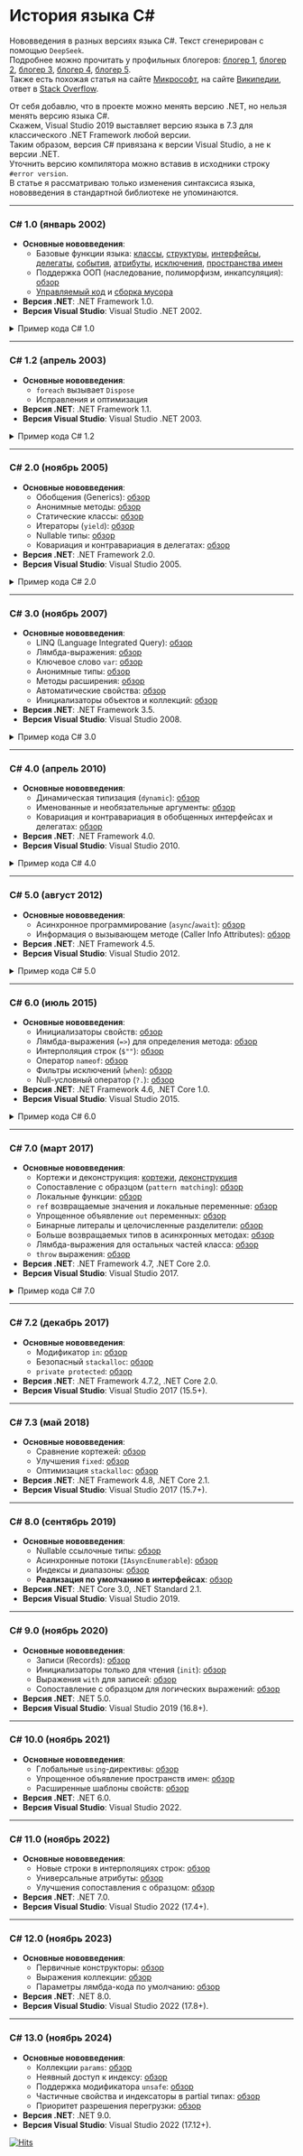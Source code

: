 # История языка C# 
Нововведения в разных версиях языка C#. Текст сгенерирован с помощью `DeepSeek`.  
Подробнее можно прочитать у профильных блогеров: [блогер 1](https://andrey.moveax.ru/), [блогер 2](https://www.thomasclaudiushuber.com/blog/), [блогер 3](https://pvs-studio.ru/ru/blog/posts/csharp/), [блогер 4](https://metanit.com/sharp/tutorial/23.1.php), [блогер 5](https://endjin.com/what-we-think/editions/dotnet-development).  
Также есть похожая статья на сайте [Микрософт](https://learn.microsoft.com/ru-ru/dotnet/csharp/whats-new/csharp-version-history), на сайте [Википедии](https://ru.wikipedia.org/wiki/C_Sharp), ответ в [Stack Overflow](https://stackoverflow.com/questions/247621/what-are-the-correct-version-numbers-for-c/247623#247623).

От себя добавлю, что в проекте можно менять версию .NET, но нельзя менять версию языка C#.  
Скажем, Visual Studio 2019 выставляет версию языка в 7.3 для классического .NET Framework любой версии.   
Таким образом, версия C# привязана к версии Visual Studio, а не к версии .NET.  
Уточнить версию компилятора можно вставив в исходники строку ```#error version```.   
В статье я рассматриваю только изменения синтаксиса языка, нововведения в стандартной библиотеке не упоминаются.  

---

### **C# 1.0 (январь 2002)**
- **Основные нововведения**:
  - Базовые функции языка: [классы](https://learn.microsoft.com/ru-ru/dotnet/csharp/fundamentals/types/classes), [структуры](https://learn.microsoft.com/ru-ru/dotnet/csharp/language-reference/builtin-types/struct), [интерфейсы](https://learn.microsoft.com/ru-ru/dotnet/csharp/fundamentals/types/interfaces), [делегаты](https://learn.microsoft.com/ru-ru/dotnet/csharp/delegates-overview), [события](https://learn.microsoft.com/ru-ru/dotnet/csharp/events-overview), [атрибуты](https://learn.microsoft.com/ru-ru/dotnet/csharp/advanced-topics/reflection-and-attributes), [исключения](https://learn.microsoft.com/ru-ru/dotnet/csharp/fundamentals/exceptions/), [пространства имен](https://learn.microsoft.com/ru-ru/dotnet/csharp/fundamentals/types/namespaces)
  - Поддержка ООП (наследование, полиморфизм, инкапсуляция): [обзор](https://learn.microsoft.com/ru-ru/dotnet/csharp/fundamentals/tutorials/oop)
  - [Управляемый код](https://learn.microsoft.com/ru-ru/dotnet/standard/managed-code) и [сборка мусора](https://learn.microsoft.com/ru-ru/dotnet/standard/garbage-collection)
- **Версия .NET**: .NET Framework 1.0.
- **Версия Visual Studio**: Visual Studio .NET 2002.

<details><summary>Пример кода C# 1.0</summary>

```csharp
using System;

namespace CSharp_1
{
    interface IShape
    {
        string Name { get; }
        double CalcArea();
        double CalcPerimeter();
        string Info();
    }

    class Rectangle : IShape
    {
        double _width, _height;
        public Rectangle(double width, double height)
        {
            if (width <= 0 || height <= 0)
                throw new ArgumentException("Сторона должна быть больше 0");
            _width = width;
            _height = height;
        }
        public string Name { get { return "Прямоугольник"; } }

        public double CalcArea()
        {
            return _width * _height;
        }

        public double CalcPerimeter()
        {
            return 2 * (_width + _height);
        }

        public string Info()
        {
            return string.Format("ширина: {0:0.##}, высота: {1:0.##}", _width, _height);
        }
    }

    class Circle : IShape
    {
        double _radius;
        public Circle(double radius)
        {
            _radius = radius;
        }
        public string Name { get { return "Круг"; } }

        public double CalcArea()
        {
            return Math.PI * _radius * _radius;
        }

        public double CalcPerimeter()
        {
            return 2 * Math.PI * _radius;
        }

        public string Info()
        {
            return string.Format("радиус: {0:0.##}", _radius);
        }
    }

    delegate void ShapeEventHandler(string message);
    class ShapeManager
    {
        public event ShapeEventHandler ShapeCreated;

        public void CreateShape(IShape shape)
        {
            if (ShapeCreated != null)
            {
                ShapeCreated(string.Format(
                    "Создана фигура: {0}, {1}, периметр: {2:0.##}, площадь: {3:0.##}", 
                    shape.Name, shape.Info(), shape.CalcPerimeter(), shape.CalcArea()
                ));
            }
        }
    }

    class Program
    {
        static void ShowInfo(string message)
        {
            Console.WriteLine(message);
        }

        public static void Main()
        {
            try
            {
                ShapeManager sm = new ShapeManager();
                sm.ShapeCreated += new ShapeEventHandler(ShowInfo);

                Rectangle rect = new Rectangle(10, 20);
                sm.CreateShape(rect);

                Circle circle = new Circle(10.1010);
                sm.CreateShape(circle);

                Rectangle invalidRect = new Rectangle(-20, -30);
                sm.CreateShape(invalidRect);
            }
            catch (ArgumentException ex)
            {
                Console.WriteLine("Ошибка: " + ex.Message);
            }
            catch (Exception ex)
            {
                Console.WriteLine("Неизвестная ошибка: " + ex.ToString());
            }
        }
    }
}
```
</details>

---

### **C# 1.2 (апрель 2003)**
- **Основные нововведения**:
  - `foreach` вызывает `Dispose`
  - Исправления и оптимизация
- **Версия .NET**: .NET Framework 1.1.
- **Версия Visual Studio**: Visual Studio .NET 2003.

<details><summary>Пример кода C# 1.2</summary>

```csharp
using System;
using System.Collections;
using System.Collections.Generic;
using System.Text;

class Range : IEnumerable, IEnumerator, IDisposable
{
    int[] _data;
    int _pos = -1;

    public Range(int start, int end)
    {
        if (end < start)
            throw new Exception("Invalid range");
        _data = new int[end - start];
        for (int i = 0; i < end - start; i++)
            _data[i] = i + start;
    }
    public object Current { get { return _data[_pos]; } }

    public void Dispose()
    {
        Console.WriteLine("Dispose"); //not called in c# 1.0
    }

    public IEnumerator GetEnumerator()
    {
        this.Reset();
        return this;
    }

    public bool MoveNext()
    {
        _pos++;
        return _pos < _data.Length;
    }

    public void Reset()
    {
        _pos = -1;
    }
}

class Program
{
    static void Main(string[] args)
    {
        IEnumerable r = new Range(1, 3);
        foreach (var i in r)
            Console.WriteLine(i);
        foreach (var i in r)
            Console.WriteLine(i);
    }
}
```
</details>

---

### **C# 2.0 (ноябрь 2005)**
- **Основные нововведения**:
  - Обобщения (Generics): [обзор](https://learn.microsoft.com/ru-ru/dotnet/csharp/programming-guide/generics/)
  - Анонимные методы: [обзор](https://learn.microsoft.com/ru-ru/dotnet/csharp/programming-guide/statements-expressions-operators/anonymous-methods)
  - Статические классы: [обзор](https://learn.microsoft.com/ru-ru/dotnet/csharp/programming-guide/classes-and-structs/static-classes-and-static-class-members)
  - Итераторы (`yield`): [обзор](https://learn.microsoft.com/ru-ru/dotnet/csharp/programming-guide/concepts/iterators)
  - Nullable типы: [обзор](https://learn.microsoft.com/ru-ru/dotnet/csharp/language-reference/builtin-types/nullable-value-types)
  - Ковариация и контравариация в делегатах: [обзор](https://learn.microsoft.com/ru-ru/dotnet/csharp/programming-guide/concepts/covariance-contravariance/)
- **Версия .NET**: .NET Framework 2.0.
- **Версия Visual Studio**: Visual Studio 2005.

<details><summary>Пример кода C# 2.0</summary>

```csharp
using System;
using System.Collections.Generic;

namespace CSharp_2
{
    delegate void DoAction<T>(T item);

    static class CollectionUtils
    {
        public static List<T> CreateList<T>(params T[] items)
        {
            return new List<T>(items);
        }

        public static IEnumerable<T> Reverse<T>(IEnumerable<T> items)
        {
            List<T> buffer = new List<T>(items);
            for (int i = buffer.Count - 1; i >= 0; i--)
                yield return buffer[i];
        }

        public static void ForEach<T>(IEnumerable<T> items, DoAction<T> action, bool reverse)
        {
            if (reverse)
                items = Reverse(items);
            foreach (T item in items)
                action(item);
        }
    }

    class Program
    {
        public static void Main()
        {
            List<int?> list = CollectionUtils.CreateList<int?>(1, 2, null, 4, 5);
            CollectionUtils.ForEach(list, delegate (int? i)
            {
                Console.WriteLine(i * i ?? default(int));
            }, true);
        }
    }
}
```
</details>

---

### **C# 3.0 (ноябрь 2007)**
- **Основные нововведения**:
  - LINQ (Language Integrated Query): [обзор](https://learn.microsoft.com/ru-ru/dotnet/csharp/programming-guide/concepts/linq/)
  - Лямбда-выражения: [обзор](https://learn.microsoft.com/ru-ru/dotnet/csharp/language-reference/operators/lambda-expressions)
  - Ключевое слово `var`: [обзор](https://learn.microsoft.com/ru-ru/dotnet/csharp/language-reference/statements/declarations#implicitly-typed-local-variables)
  - Анонимные типы: [обзор](https://learn.microsoft.com/ru-ru/dotnet/csharp/programming-guide/classes-and-structs/anonymous-types)
  - Методы расширения: [обзор](https://learn.microsoft.com/ru-ru/dotnet/csharp/programming-guide/classes-and-structs/extension-methods)
  - Автоматические свойства: [обзор](https://learn.microsoft.com/ru-ru/dotnet/csharp/programming-guide/classes-and-structs/auto-implemented-properties)
  - Инициализаторы объектов и коллекций: [обзор](https://learn.microsoft.com/ru-ru/dotnet/csharp/programming-guide/classes-and-structs/object-and-collection-initializers)
- **Версия .NET**: .NET Framework 3.5.
- **Версия Visual Studio**: Visual Studio 2008.

<details><summary>Пример кода C# 3.0</summary>

```csharp
using System;
using System.Collections.Generic;
using System.Linq;

namespace CSharp_3
{
    class Person
    {
        public string Name { get; set; }
        public int Age { get; set; }
    }

    static class PersonExtension
    {
        public static bool IsAdult(this Person p)
        {
            return p.Age >= 18;
        }
    }

    class Program
    {
        public static void Main()
        {
            var list = new List<Person>
            {
                new Person { Name = "Alex", Age = 10},
                new Person { Name = "Ivan", Age = 20},
                new Person { Name = "Peter", Age = 30}
            };

            var filtered = list.Where(p => p.IsAdult()).Select(p => new { p.Name });
            foreach (var p in filtered)
                Console.WriteLine(p.Name); 
        }
    }
}
```
</details>

---

### **C# 4.0 (апрель 2010)**
- **Основные нововведения**:
  - Динамическая типизация (`dynamic`): [обзор](https://learn.microsoft.com/ru-ru/dotnet/csharp/language-reference/builtin-types/reference-types#the-dynamic-type)
  - Именованные и необязательные аргументы: [обзор](https://learn.microsoft.com/ru-ru/dotnet/csharp/programming-guide/classes-and-structs/named-and-optional-arguments)
  - Ковариация и контравариация в обобщенных интерфейсах и делегатах: [обзор](https://learn.microsoft.com/ru-ru/dotnet/csharp/programming-guide/concepts/covariance-contravariance/)
- **Версия .NET**: .NET Framework 4.0.
- **Версия Visual Studio**: Visual Studio 2010.

<details><summary>Пример кода C# 4.0</summary>

```csharp
using System;
using System.Threading;
using System.Threading.Tasks;

namespace ConsoleApp13
{
    class Program
    {
        class Bot
        {
            public void Hello(string prefix = "") { Console.WriteLine(prefix + "Hello"); }
            public void Bye(string prefix = "") { Console.WriteLine(prefix + "Bye"); }
        }

        static void Main(string[] args)
        {
            var bots = new Bot[5];
            for (int i = 0; i < bots.Length; i++)
                bots[i] = new Bot();
            Parallel.For(0, bots.Length, i => Print(bots[i], num: i, delay: 100));
        }

        static void Print(dynamic obj, int num, int delay = 10)
        {
            obj.Hello("Bot " + num + " say: ");
            Thread.Sleep(delay);
            obj.Bye("Bot " + num + " say: ");
        }

    }
}
```
</details>

---

### **C# 5.0 (август 2012)**
- **Основные нововведения**:
  - Асинхронное программирование (`async`/`await`): [обзор](https://learn.microsoft.com/ru-ru/dotnet/csharp/programming-guide/concepts/async/)
  - Информация о вызывающем методе (Caller Info Attributes): [обзор](https://learn.microsoft.com/ru-ru/dotnet/csharp/language-reference/attributes/caller-information)
- **Версия .NET**: .NET Framework 4.5.
- **Версия Visual Studio**: Visual Studio 2012.

<details><summary>Пример кода C# 5.0</summary>

```csharp
using System;
using System.Runtime.CompilerServices;
using System.Threading.Tasks;

public enum LogLevel { Debug, Info, Warning, Error }

public static class Logger
{
    public static void Log(
        string message,
        LogLevel level = LogLevel.Info,
        [CallerMemberName] string callerName = "",
        [CallerFilePath] string callerFilePath = "",
        [CallerLineNumber] int callerLineNumber = 0)
    {
        string timestamp = DateTime.Now.ToString("yyyy-MM-dd HH:mm:ss.fff");
        string fileName = System.IO.Path.GetFileName(callerFilePath);
        string levelStr = level.ToString().ToUpper();

        Console.WriteLine($"[{timestamp}] [{levelStr}] [{callerName}() in {fileName}:{callerLineNumber}] {message}");
    }
}

public static class ConsoleApplication
{
    public static void Main()
    {
        Logger.Log("Начало программы", LogLevel.Debug);
        MethodAsync().GetAwaiter().GetResult();
    }

    private static async Task MethodAsync()
    {
        Logger.Log(">MethodAsync");
        await Task.Delay(100);
        Logger.Log("<MethodAsync");
    }
}
```
</details>

---

### **C# 6.0 (июль 2015)**
- **Основные нововведения**:
  - Инициализаторы свойств: [обзор](https://learn.microsoft.com/ru-ru/dotnet/csharp/programming-guide/classes-and-structs/auto-implemented-properties#property-initializers)
  - Лямбда-выражения (`=>`) для определения метода: [обзор](https://learn.microsoft.com/ru-ru/dotnet/csharp/language-reference/operators/lambda-expressions)
  - Интерполяция строк (`$""`): [обзор](https://learn.microsoft.com/ru-ru/dotnet/csharp/language-reference/tokens/interpolated)
  - Оператор `nameof`: [обзор](https://learn.microsoft.com/ru-ru/dotnet/csharp/language-reference/operators/nameof)
  - Фильтры исключений (`when`): [обзор](https://learn.microsoft.com/ru-ru/dotnet/csharp/language-reference/keywords/when)
  - Null-условный оператор (`?.`): [обзор](https://learn.microsoft.com/ru-ru/dotnet/csharp/language-reference/operators/member-access-operators#null-conditional-operators--and-)
- **Версия .NET**: .NET Framework 4.6, .NET Core 1.0.
- **Версия Visual Studio**: Visual Studio 2015.

<details><summary>Пример кода C# 6.0</summary>

```csharp
using System;
using static System.Console;

public class Person
{
    public string Name { get; } = "Anonymous";
    public int Age { get; set; } = 18;

    public Person(string name) => Name = name;

    public override string ToString() => $"Name: {Name}, Age: {Age}";
}

public class Program
{
    public static void Main()
    {
        try
        {
            var person = new Person("Alice");
            person.Age = -1;
            WriteLine(person);        // "Name: Alice, Age: -1"

            // Проверка nameof (используется для безопасного получения имени переменной)
            ValidatePerson(person);
        }
        catch (Exception ex) when (ex.Message.Contains("Age")) // Фильтр исключений
        {
            WriteLine($"Проблема с возрастом: {ex.Message}");
        }
        catch (Exception ex)
        {
            WriteLine($"Ошибка: {ex.Message}");
        }
    }

    // Метод с использованием nameof для валидации
    public static void ValidatePerson(Person person)
    {
        if (person == null)
            throw new ArgumentNullException(nameof(person)); // Безопасное имя параметра

        if (person.Age < 0)
            throw new ArgumentException("Age cannot be negative", nameof(person.Age));
    }
}
```
</details>

---

### **C# 7.0 (март 2017)**
- **Основные нововведения**:
  - Кортежи и деконструкция: [кортежи](https://learn.microsoft.com/ru-ru/dotnet/csharp/language-reference/builtin-types/value-tuples), [деконструкция](https://learn.microsoft.com/ru-ru/dotnet/csharp/fundamentals/functional/deconstruct)
  - Сопоставление с образцом (`pattern matching`): [обзор](https://learn.microsoft.com/ru-ru/dotnet/csharp/language-reference/operators/patterns)
  - Локальные функции: [обзор](https://learn.microsoft.com/ru-ru/dotnet/csharp/programming-guide/classes-and-structs/local-functions)
  - `ref` возвращаемые значения и локальные переменные: [обзор](https://learn.microsoft.com/ru-ru/dotnet/csharp/language-reference/keywords/ref#reference-return-values)
  - Упрощенное объявление `out` переменных: [обзор](https://learn.microsoft.com/ru-ru/dotnet/csharp/language-reference/keywords/out-parameter-modifier#calling-a-method-with-an-out-argument)
  - Бинарные литералы и целочисленные разделители: [обзор](https://learn.microsoft.com/ru-ru/dotnet/csharp/language-reference/builtin-types/integral-numeric-types#integer-literals)
  - Больше возвращаемых типов в асинхронных методах: [обзор](https://learn.microsoft.com/ru-ru/dotnet/csharp/asynchronous-programming/async-return-types)
  - Лямбда-выражения для остальных частей класса: [обзор](https://learn.microsoft.com/ru-ru/dotnet/csharp/programming-guide/statements-expressions-operators/expression-bodied-members)
  - `throw` выражения: [обзор](https://learn.microsoft.com/ru-ru/dotnet/csharp/language-reference/statements/exception-handling-statements#the-throw-expression)
- **Версия .NET**: .NET Framework 4.7, .NET Core 2.0.
- **Версия Visual Studio**: Visual Studio 2017.

<details><summary>Пример кода C# 7.0</summary>

```csharp
using System;

class Point
{
    public int X { get; }
    public int Y { get; }

    public Point(int x, int y) => (X, Y) = (x, y);
    public void Deconstruct(out int x, out int y) => (x, y) = (X, Y);
}

class Program
{
    static void PrintPoints(Point[] points)
    {
        foreach (var p in points)
            PrintPoint(p);

        void PrintPoint(Point p) => Console.WriteLine(p.X + " " + p.Y);
    }

    static ref Point GetPoint(Point[] points)
    {
        return ref points[0];
    }

    static void Main()
    {
        int.TryParse("1", out int val);
        Point[] points = { new Point(val, 2_0), new Point(3, 4) };
        ref var p = ref GetPoint(points);
        p = new Point(5, 6);
        var (x, y) = p;
        PrintPoints(points);

        switch (points[0])
        {
            case Point point when point.X == x:
                Console.WriteLine("Test ok");
                break;
        }
    }
}```
</details>

---

### **C# 7.1 (август 2017)**
- **Основные нововведения**:
  - Асинхронный `Main`: [обзор](https://learn.microsoft.com/ru-ru/dotnet/csharp/fundamentals/program-structure/main-command-line)
  - Вывод типов для `default`: [обзор](https://learn.microsoft.com/ru-ru/dotnet/csharp/language-reference/operators/default#default-literal)
  - Вывод имени члена кортежа: [обзор](https://learn.microsoft.com/ru-ru/dotnet/csharp/language-reference/builtin-types/value-tuples#tuple-field-names)
  - Именованные параметры конструктора атрибута: [обзор](https://learn.microsoft.com/ru-ru/dotnet/csharp/advanced-topics/reflection-and-attributes/#attribute-parameters)
  - Сопоставление с образцом для обобщений: [обзор](https://learn.microsoft.com/ru-ru/dotnet/csharp/fundamentals/functional/pattern-matching#type-tests)
- **Версия .NET**: .NET Framework 4.7.1, .NET Core 2.0.
- **Версия Visual Studio**: Visual Studio 2017 (15.3+).

<details><summary>Пример кода C# 7.1</summary>

```csharp
using System;
using System.Threading.Tasks;

class Program
{
    [Obsolete(message: "Этот метод устарел")]
    static async Task Main()
    {
        int count = 1000;
        string msg = default;
        var t = (count, msg);
        await Task.Delay(t.count);
    }
}
```
</details>

---

### **C# 7.2 (декабрь 2017)**
- **Основные нововведения**:
  - Модификатор `in`: [обзор](https://docs.microsoft.com/ru-ru/dotnet/csharp/language-reference/keywords/in-parameter-modifier)
  - Безопасный `stackalloc`: [обзор](https://docs.microsoft.com/ru-ru/dotnet/csharp/language-reference/operators/stackalloc)
  - `private protected`: [обзор](https://docs.microsoft.com/ru-ru/dotnet/csharp/language-reference/keywords/private-protected)
- **Версия .NET**: .NET Framework 4.7.2, .NET Core 2.0.
- **Версия Visual Studio**: Visual Studio 2017 (15.5+).

---

### **C# 7.3 (май 2018)**
- **Основные нововведения**:
  - Сравнение кортежей: [обзор](https://docs.microsoft.com/ru-ru/dotnet/csharp/whats-new/csharp-7-3#tuple-equality)
  - Улучшения `fixed`: [обзор](https://docs.microsoft.com/ru-ru/dotnet/csharp/whats-new/csharp-7-3#indexing-fixed-fields)
  - Оптимизация `stackalloc`: [обзор](https://docs.microsoft.com/ru-ru/dotnet/csharp/whats-new/csharp-7-3#stackalloc-arrays)
- **Версия .NET**: .NET Framework 4.8, .NET Core 2.1.
- **Версия Visual Studio**: Visual Studio 2017 (15.7+).

---

### **C# 8.0 (сентябрь 2019)**
- **Основные нововведения**:
  - Nullable ссылочные типы: [обзор](https://learn.microsoft.com/ru-ru/dotnet/csharp/nullable-references)
  - Асинхронные потоки (`IAsyncEnumerable`): [обзор](https://learn.microsoft.com/ru-ru/dotnet/csharp/asynchronous-programming/generate-consume-asynchronous-stream)
  - Индексы и диапазоны: [обзор](https://learn.microsoft.com/ru-ru/dotnet/csharp/tutorials/ranges-indexes)
  - **Реализация по умолчанию в интерфейсах**: [обзор](https://learn.microsoft.com/ru-ru/dotnet/csharp/programming-guide/interfaces/explicit-interface-implementation)
- **Версия .NET**: .NET Core 3.0, .NET Standard 2.1.
- **Версия Visual Studio**: Visual Studio 2019.

---

### **C# 9.0 (ноябрь 2020)**
- **Основные нововведения**:
  - Записи (Records): [обзор](https://learn.microsoft.com/ru-ru/dotnet/csharp/language-reference/builtin-types/record)
  - Инициализаторы только для чтения (`init`): [обзор](https://learn.microsoft.com/ru-ru/dotnet/csharp/programming-guide/classes-and-structs/object-and-collection-initializers)
  - Выражения `with` для записей: [обзор](https://learn.microsoft.com/ru-ru/dotnet/csharp/language-reference/operators/with-expression)
  - Сопоставление с образцом для логических выражений: [обзор](https://learn.microsoft.com/ru-ru/dotnet/csharp/language-reference/proposals/csharp-9.0/patterns3)
- **Версия .NET**: .NET 5.0.
- **Версия Visual Studio**: Visual Studio 2019 (16.8+).

---

### **C# 10.0 (ноябрь 2021)**
- **Основные нововведения**:
  - Глобальные `using`-директивы: [обзор](https://learn.microsoft.com/ru-ru/dotnet/csharp/language-reference/keywords/using-directive#the-global-modifier)
  - Упрощенное объявление пространств имен: [обзор](https://learn.microsoft.com/ru-ru/dotnet/csharp/language-reference/keywords/namespace#using-statements-in-file-scoped-namespaces)
  - Расширенные шаблоны свойств: [обзор](https://learn.microsoft.com/ru-ru/dotnet/csharp/language-reference/proposals/csharp-10.0/extended-property-patterns)
- **Версия .NET**: .NET 6.0.
- **Версия Visual Studio**: Visual Studio 2022.

---

### **C# 11.0 (ноябрь 2022)**
- **Основные нововведения**:
  - Новые строки в интерполяциях строк: [обзор](https://learn.microsoft.com/ru-ru/dotnet/csharp/whats-new/csharp-11#newlines-in-string-interpolations)
  - Универсальные атрибуты: [обзор](https://learn.microsoft.com/ru-ru/dotnet/csharp/whats-new/csharp-11#generic-attributes)
  - Улучшения сопоставления с образцом: [обзор](https://learn.microsoft.com/ru-ru/dotnet/csharp/fundamentals/functional/pattern-matching)
- **Версия .NET**: .NET 7.0.
- **Версия Visual Studio**: Visual Studio 2022 (17.4+).

---

### **C# 12.0 (ноябрь 2023)**
- **Основные нововведения**:
  - Первичные конструкторы: [обзор](https://learn.microsoft.com/ru-ru/dotnet/csharp/whats-new/csharp-12#primary-constructors)
  - Выражения коллекции: [обзор](https://learn.microsoft.com/ru-ru/dotnet/csharp/whats-new/csharp-12#collection-expressions)
  - Параметры лямбда-кода по умолчанию: [обзор](https://learn.microsoft.com/ru-ru/dotnet/csharp/whats-new/csharp-12#default-lambda-parameters)
- **Версия .NET**: .NET 8.0.
- **Версия Visual Studio**: Visual Studio 2022 (17.8+).

---

### **C# 13.0 (ноябрь 2024)**
- **Основные нововведения**:
  - Коллекции `params`: [обзор](https://learn.microsoft.com/ru-ru/dotnet/csharp/whats-new/csharp-13#params-collections)
  - Неявный доступ к индексу: [обзор](https://learn.microsoft.com/ru-ru/dotnet/csharp/whats-new/csharp-13#implicit-index-access)
  - Поддержка модификатора `unsafe`: [обзор](https://learn.microsoft.com/ru-ru/dotnet/csharp/whats-new/csharp-13#ref-and-unsafe-in-iterators-and-async-methods)
  - Частичные свойства и индексаторы в partial типах: [обзор](https://learn.microsoft.com/ru-ru/dotnet/csharp/whats-new/csharp-13#more-partial-members)
  - Приоритет разрешения перегрузки: [обзор](https://learn.microsoft.com/ru-ru/dotnet/csharp/whats-new/csharp-13#overload-resolution-priority)
- **Версия .NET**: .NET 9.0.
- **Версия Visual Studio**: Visual Studio 2022 (17.12+).

[![Hits](https://hits.seeyoufarm.com/api/count/incr/badge.svg?url=https%3A%2F%2Fgithub.com%2Fmiptleha%2Fcs-versions&count_bg=%230C7DBD&title_bg=%23555555&icon=&icon_color=%23E7E7E7&title=hits&edge_flat=false)](https://hits.seeyoufarm.com)
